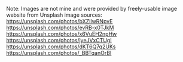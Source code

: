 Note: Images are not mine and were provided by freely-usable image website from Unsplash
image sources:
  https://unsplash.com/photos/bXZIlwRNpvE
  https://unsplash.com/photos/evRB-x0TJkM
  https://unsplash.com/photos/x6VuEH2npHw
  https://unsplash.com/photos/jyeJVxCTUgI
  https://unsplash.com/photos/dKT6Q7q2UKs
  https://unsplash.com/photos/_BBTqanOrBI
